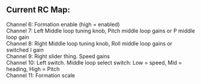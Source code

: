 ## Current RC Map:

Channel 6: Formation enable (high = enabled)\
Channel 7: Left Middle loop tuning knob, Pitch middle loop gains or P middle loop gain\
Channel 8: Right Middle loop tuning knob, Roll middle loop gains or switched I gain\
Channel 9: Right slider thing. Speed gains\
Channel 10: Left switch. Middle loop select switch: Low = speed, Mid = heading, High = Pitch\
Channel 11: Formation scale
